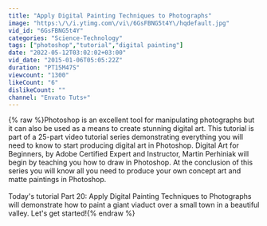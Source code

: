 ```yaml
---
title: "Apply Digital Painting Techniques to Photographs"
image: "https:\/\/i.ytimg.com\/vi\/6GsFBNG5t4Y\/hqdefault.jpg"
vid_id: "6GsFBNG5t4Y"
categories: "Science-Technology"
tags: ["photoshop","tutorial","digital painting"]
date: "2022-05-12T03:02:02+03:00"
vid_date: "2015-01-06T05:05:22Z"
duration: "PT15M47S"
viewcount: "1300"
likeCount: "6"
dislikeCount: ""
channel: "Envato Tuts+"
---
```

{% raw %}Photoshop is an excellent tool for manipulating photographs but it can also be used as a means to create stunning digital art. This tutorial is part of a 25-part video tutorial series demonstrating everything you will need to know to start producing digital art in Photoshop. Digital Art for Beginners, by Adobe Certified Expert and Instructor, Martin Perhiniak will begin by teaching you how to draw in Photoshop. At the conclusion of this series you will know all you need to produce your own concept art and matte paintings in Photoshop. <br /><br />Today's tutorial Part 20: Apply Digital Painting Techniques to Photographs will demonstrate how to paint a giant viaduct over a small town in a beautiful valley. Let's get started!{% endraw %}
